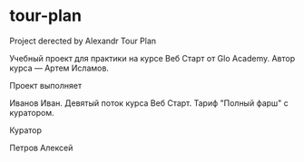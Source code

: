 # tour-plan
Project derected by Alexandr
Tour Plan

Учебный проект для практики на курсе Веб Старт от Glo Academy. Автор курса — Артем Исламов.


Проект выполняет

Иванов Иван. Девятый поток курса Веб Старт. Тариф "Полный фарш" с куратором.


Куратор

Петров Алексей 